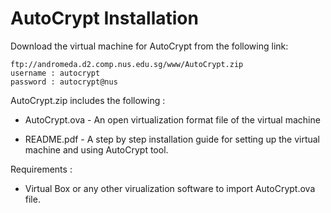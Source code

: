 # AutoCrypt Installation

Download the virtual machine for AutoCrypt from the following link:
```
ftp://andromeda.d2.comp.nus.edu.sg/www/AutoCrypt.zip
username : autocrypt
password : autocrypt@nus

```

AutoCrypt.zip includes the following :

* AutoCrypt.ova - An open virtualization format file of the virtual machine

* README.pdf - A step by step installation guide for setting up the virtual machine and using AutoCrypt tool.


Requirements :

* Virtual Box or any other virualization software to import AutoCrypt.ova file.
